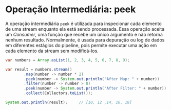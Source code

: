 # Operação Intermediária: peek
A operação intermediária `peek` é utilizada para inspecionar cada elemento de uma stream enquanto ela está sendo processada. 
Essa operação aceita um _Consumer_, uma função que recebe um único argumento e não retorna nenhum resultado. 
Normalmente, é usada para depuração ou log de dados em diferentes estágios do pipeline, pois permite executar uma ação em cada elemento da stream sem modificá-los.

```java
var numbers = Array.asList(1, 2, 3, 4, 5, 6, 7, 8, 9);

var result = numbers.stream()
        .map(number -> number * 2)
        .peek(number -> System.out.println("After Map: " + number))     // 2, 4, 6, 8, 10, 12, 14, 16, 18
        .filter(number -> number > 8)
        .peek(number -> System.out.println("After Filter: " + number))  // 10, 12 ,14, 16, 18
        .collect(Collectors.toList());

System.out.println(result);     // [10, 12 ,14, 16, 18]
```